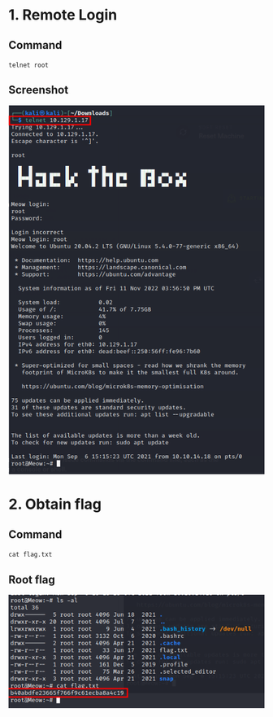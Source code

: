 # 1. Remote Login
## Command
`telnet root`

## Screenshot
  ![90696c474e98091c66dd657ab21a3d28.png](../_resources/90696c474e98091c66dd657ab21a3d28.png)

# 2. Obtain flag
## Command
`cat flag.txt`
## Root flag
  ![5b946c162ea823d8414d1cfcf61ba0cf.png](../_resources/5b946c162ea823d8414d1cfcf61ba0cf.png)